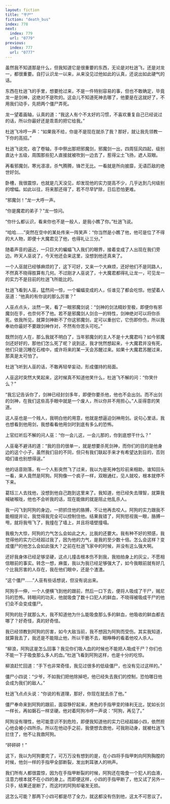 ```yaml
---
layout: fiction
title: "干尸"
fiction: "death_bus"
index: 778
next:
  index: 779
  url: "0779"
previous:
  index: 777
  url: "0777"
---
```

虽然我不知道那是什么，但我知道它是很重要的东西，无论是对杜逍飞，还是对龙一，都很重要。自打认识龙一以来，从来没见过他如此的认真，还说出如此硬气的话。

东西在杜逍飞的手里，想要抢过来，不是一件特别容易的事，但也不敢确定，毕竟龙一是剑神，这绝对不是吹的。这会儿不知道死神去哪了，他要是在这就好了，不用我们动手，先把两个僵尸弄死。

龙一望着画轴，认真的道：“我这人有个不太好的习惯，不喜欢重复自己已经说过的话，所以你最好还是乖乖的把它给我。”

杜逍飞冷哼一声：“如果我不给，你是不是现在就杀了我？那好，就让我先领教一下你的高招。”

杜逍飞说完，收了卷轴，手中祭出那把邪魔剑，邪魔剑一出，四周狂风四起，级别直达十五级，周围那些犯人直接就被吹到一边去了，惹得尘土飞扬，遮人双眼。

再看邪魔剑，寒光凛凛，杀气腾腾，锋芒无比。一看就是所向披靡，无语匹敌的绝世好剑。

卧槽，我很震惊，也就是几天没见，却发现他的实力提高不少，几乎达到几何级别的增幅。如此以往，将来那还得了，若不尽早铲除，日后恐怕更难。

“邪魔剑！”龙一大呼一声。

“你是魔君的弟子？”龙一惊问。

“你什么都认识，看来你也不是一般人，是我小瞧了你。”杜逍飞说。

“哈哈……”突然在空中的某处传来一阵笑声：“你当然是小瞧了他，他可是位了不得的大人物，即便十大魔君见了他，也得礼让三分。”

随着声音的逼近，一只巨大的蝙蝠飞入我们的眼界，接着变成了人出现在我们旁边。昨天人巫说了，今天他还会来这里，没想到他还真来了。

一个人巫就已经够麻烦的了，这下可好，又来一个大麻烦，还好他们不是同路人，不然真不晓得胜算有几何。不过刚才人巫说了，十大魔君都得礼让龙一，可见龙一的实力不是目前的杜逍飞所能比的。

杜逍飞看到人巫，猛然间一惊，一个蝙蝠变成的人，任谁见了都会吃惊。他望着人巫道：“他真的有你说的那么厉害？”

人巫点点头，淡然一笑，看了一眼邪魔剑说：“剑神的剑法精妙至极，即便你有邪魔剑在手，也奈何不了他。若不是邪魔剑人剑合一的特性，剑神绝对可以将你杀死。依我所见，就算剑神断不了你这邪魔剑，定可以重创它，它伤即你伤，所以我奉劝你最好不要跟剑神作对，不然有你苦头可吃。”

既然剑在人在，那么我就不明白了，当年邪魔剑的主人不是十大魔君吗？如今邪魔剑还好好的，那他们怎么死了呢？说到这，我才恍然想起来，十大魔君并没有死，他们只是沉睡在石棺中，或许将来的某一天会苏醒过来。如果十大魔君苏醒过来，那真是太可怕了。

杜逍飞听到人巫的话，不敢再轻举妄动，形成僵持的局面。

人巫这时突然大笑起来，这时候真不知道他笑什么，杜逍飞不解的问：“你笑什么？”

“我忘记告诉你了，剑神已经封剑多年，即便你要杀他，他也不会出剑。而不出剑的剑神，在我们这些高手眼中就是一个废人，所以你并不用担心。”人巫得意的笑道。

这人巫也是一个贱人，我明白他的用意，他就是想逼迫剑神用剑。说句心里话，我也想看到他用剑，我想看看他用剑时到底有多么的恐怖。

上官红听后不解的问人巫：“你一会儿这，一会儿那的，你到底想干什么？”

人巫毫不避讳的道：“我的目的很单一，就是想要杀死剑神，而你们的目的是他身边的这个小子，虽然我们目的不同，但只有我们联起手来才有希望达到目的，否则咱们谁也别想得逞。”

他的话音刚落，有一个人影突然飞了过来，我以为是死神包珍前来相助，谁知回头一看，来人竟然是阿狗。阿狗像一个疯子一样，双眼通红，见人就咬，根本就停不下来。

葛钰三人去找他，没想到他自己跑到这里来了。我知道，他已经失去理智，就算我喊破喉咙，他也不会听我的话，现在能做的就是阻止他乱杀人。

我一闪飞到阿狗的身边，一把抓住他的胳膊，不让他再去咬人。阿狗的实力跟我不能相提并论，我觉得我完全可以控制住他。结果我错了，阿狗怒视我一眼，胳膊一甩，就将我甩飞了，我撞在了墙上，并且将墙壁撞塌。

我极为大惊，阿狗的力气怎么会如此之大，比我的还要大。我有种不好的预感，我觉得他的实力已经超过我了，因为他的力气，是我的至少数十倍。怎么会这样？变成僵尸的他怎么会如此强大？之前在杜逍飞家中的时候，并没有这么强大啊。

还好我身体已经足够坚硬，这点儿撞击根本伤不到我，我拍拍身上的灰尘，不愿相信眼前的事实。转念一想，麻蛋，我以为我已经足够强大了，如今我眼前就有好几个比我厉害的人存在，我在他们眼中，还是个渣渣。

“这个僵尸……”人巫有些话想说，但没有说出来。

阿狗手一伸，一个人便横飞到他的跟前，然后一口下去，便将人吸成了干尸，贼尼玛的恐怖。转眼间的功夫，他就吸食了数十口犯人的鲜血，不晓得被吸成干尸的他们会不会变成僵尸。

阿狗的肚子就那么大，我不知道他为什么能吸食那么多的鲜血，他吸收的鲜血都去哪了？好奇怪，真的好奇怪。

我已经领教到阿狗的厉害，如今大敌当前，我不想因为阿狗而受伤。其实我知道，就算我去了，我还是不能阻止他，所以干脆不去，眼睁睁的看着他咬人杀人。

“柳浪，阿狗这是怎么回事？我见你们吸人血的时候也不能把人吸成干尸？你们也不能一下子吸食那么多人的血。”杜逍飞看到阿狗这样，也是十分的吃惊。

柳浪赶忙回道：“手下也非常奇怪，我见过很多的低级僵尸，也没有见过这样的。”

僵尸小四说：“少爷，不如我们把他除掉吧，他已经失去我们的控制，恐怕哪日他会成为我们的敌人。”

杜逍飞点点头说：“你说的有道理，那好，你现在就去杀了他。”

僵尸奉命来到阿狗的跟前，面容狰狞起来，黑色的手指甲变的锋利无比，犹如长剑一样长，再如磐石一样坚硬。他对着阿狗冷哼一声说：“阿狗，再见了。”

阿狗没有理性，他可能意识不到危险，即便我知道他的实力已经超越小四，依然担心他会被小四所杀。所以在他动手之前，我便想去救他，可我刚动身，就被杜逍飞拦住了，他不让我救阿狗。

“砰砰砰！”

这下，我以为阿狗要完了，可万万没有想到的是，在小四将手指甲刺向阿狗胸膛的时候，他剑一样的手指甲全部断裂，发出刺耳骇人的响声。

我们所有人都很震惊，因为在手指甲断裂的时候，阿狗还在吸食一个犯人的血液，注意力根本就不在小四的身上。而即便这样，小四的手指甲断了，他又试了另外一只手，结果还是断了，而这时的阿狗却毫发无损。

这怎么可能？那两下小四可都是尽了全力，就这都没有伤到他，这太不可思议了。